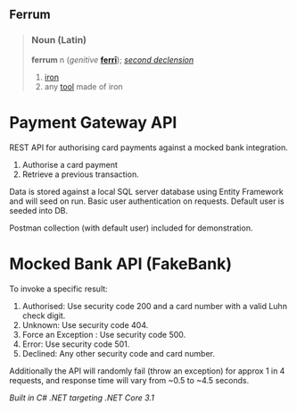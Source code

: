## Ferrum

> ### Noun (Latin)
> **ferrum** n  (_genitive_  **[ferrī](https://en.wiktionary.org/wiki/ferri#Latin "ferri")**);  _[second declension](https://en.wiktionary.org/wiki/Appendix:Latin_second_declension "Appendix:Latin second declension")_
>
>1.  [iron](https://en.wiktionary.org/wiki/iron "iron")
>2.  any  [tool](https://en.wiktionary.org/wiki/tool "tool")  made of iron

# Payment Gateway API
REST API for authorising card payments against a mocked bank integration. 
1. Authorise a card payment
2. Retrieve a previous transaction.

Data is stored against a local SQL server database using Entity Framework and will seed on run. Basic user authentication on requests. Default user is seeded into DB.

Postman collection (with default user) included for demonstration.

# Mocked Bank API (FakeBank)
To invoke a specific result:

1. Authorised: Use security code 200 and a card number with a valid Luhn check digit.
2. Unknown: Use security code 404.
3. Force an Exception : Use security code 500.
4. Error: Use security code 501.
5. Declined: Any other security code and card number.

Additionally the API will randomly fail (throw an exception) for approx 1 in 4 requests, and response time will vary from ~0.5 to ~4.5 seconds.

*Built in C# .NET targeting .NET Core 3.1*

